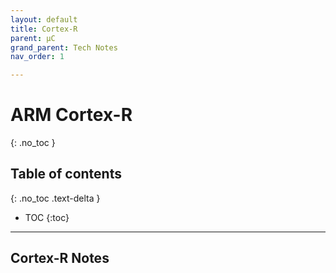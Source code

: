 ```yaml
---
layout: default
title: Cortex-R
parent: μC
grand_parent: Tech Notes
nav_order: 1

---
```


# ARM Cortex-R
{: .no_toc }

## Table of contents
{: .no_toc .text-delta }

* TOC
{:toc}

---

## Cortex-R Notes
